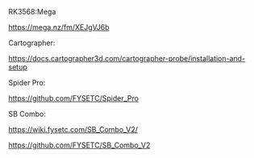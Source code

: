 RK3568:Mega 

https://mega.nz/fm/XEJgVJ6b

Cartographer:

https://docs.cartographer3d.com/cartographer-probe/installation-and-setup

Spider Pro:

https://github.com/FYSETC/Spider_Pro

SB Combo:

https://wiki.fysetc.com/SB_Combo_V2/

https://github.com/FYSETC/SB_Combo_V2